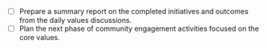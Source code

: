 - [ ] Prepare a summary report on the completed initiatives and outcomes from the daily values discussions.
- [ ] Plan the next phase of community engagement activities focused on the core values.